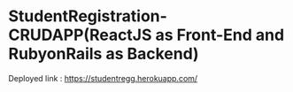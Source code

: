 # StudentRegistration-CRUDAPP(ReactJS as Front-End and RubyonRails as Backend)
Deployed link : https://studentregg.herokuapp.com/
 

